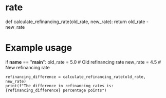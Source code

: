 # rate
def calculate_refinancing_rate(old_rate, new_rate):
    return old_rate - new_rate

# Example usage
if __name__ == "__main__":
    old_rate = 5.0  # Old refinancing rate
    new_rate = 4.5  # New refinancing rate

    refinancing_difference = calculate_refinancing_rate(old_rate, new_rate)
    print(f"The difference in refinancing rates is: {refinancing_difference} percentage points")

